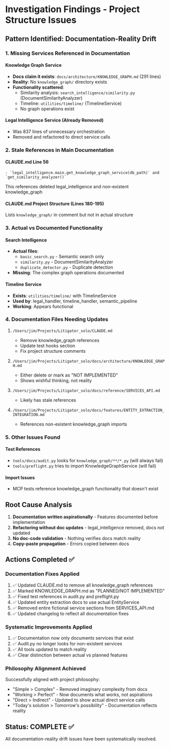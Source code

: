 # Investigation Findings - Project Structure Issues

## Pattern Identified: Documentation-Reality Drift

### 1. Missing Services Referenced in Documentation

#### Knowledge Graph Service
- **Docs claim it exists**: `docs/architecture/KNOWLEDGE_GRAPH.md` (291 lines)
- **Reality**: No `knowledge_graph/` directory exists
- **Functionality scattered**:
  - Similarity analysis: `search_intelligence/similarity.py` (DocumentSimilarityAnalyzer)
  - Timeline: `utilities/timeline/` (TimelineService)
  - No graph operations exist

#### Legal Intelligence Service (Already Removed)
- Was 837 lines of unnecessary orchestration
- Removed and refactored to direct service calls

### 2. Stale References in Main Documentation

#### CLAUDE.md Line 56
```
- `legal_intelligence.main.get_knowledge_graph_service(db_path)` and `get_similarity_analyzer()`
```
This references deleted legal_intelligence and non-existent knowledge_graph

#### CLAUDE.md Project Structure (Lines 180-195)
Lists `knowledge_graph/` in comment but not in actual structure

### 3. Actual vs Documented Functionality

#### Search Intelligence
- **Actual files**: 
  - `basic_search.py` - Semantic search only
  - `similarity.py` - DocumentSimilarityAnalyzer
  - `duplicate_detector.py` - Duplicate detection
- **Missing**: The complex graph operations documented

#### Timeline Service
- **Exists**: `utilities/timeline/` with TimelineService
- **Used by**: legal_handler, timeline_handler, semantic_pipeline
- **Working**: Appears functional

### 4. Documentation Files Needing Updates

1. `/Users/jim/Projects/Litigator_solo/CLAUDE.md`
   - Remove knowledge_graph references
   - Update test hooks section
   - Fix project structure comments

2. `/Users/jim/Projects/Litigator_solo/docs/architecture/KNOWLEDGE_GRAPH.md`
   - Either delete or mark as "NOT IMPLEMENTED"
   - Shows wishful thinking, not reality

3. `/Users/jim/Projects/Litigator_solo/docs/reference/SERVICES_API.md`
   - Likely has stale references

4. `/Users/jim/Projects/Litigator_solo/docs/features/ENTITY_EXTRACTION_INTEGRATION.md`
   - References non-existent knowledge_graph imports

### 5. Other Issues Found

#### Test References
- `tools/docs/audit.py` looks for `knowledge_graph/**/*.py` (will always fail)
- `tools/preflight.py` tries to import KnowledgeGraphService (will fail)

#### Import Issues
- MCP tests reference knowledge_graph functionality that doesn't exist

## Root Cause Analysis

1. **Documentation written aspirationally** - Features documented before implementation
2. **Refactoring without doc updates** - legal_intelligence removed, docs not updated
3. **No doc-code validation** - Nothing verifies docs match reality
4. **Copy-paste propagation** - Errors copied between docs

## Actions Completed ✅

### Documentation Fixes Applied
1. ✅ Updated CLAUDE.md to remove all knowledge_graph references
2. ✅ Marked KNOWLEDGE_GRAPH.md as "PLANNED/NOT IMPLEMENTED"  
3. ✅ Fixed test references in audit.py and preflight.py
4. ✅ Updated entity extraction docs to use actual EntityService
5. ✅ Removed entire fictional service sections from SERVICES_API.md
6. ✅ Updated changelog to reflect all documentation fixes

### Systematic Improvements Applied
1. ✅ Documentation now only documents services that exist
2. ✅ Audit.py no longer looks for non-existent services
3. ✅ All tools updated to match reality
4. ✅ Clear distinction between actual vs planned features

### Philosophy Alignment Achieved
Successfully aligned with project philosophy:
- "Simple > Complex" - Removed imaginary complexity from docs
- "Working > Perfect" - Now documents what works, not aspirations
- "Direct > Indirect" - Updated to show actual direct service calls
- "Today's solution > Tomorrow's possibility" - Documentation reflects reality

## Status: COMPLETE ✅
All documentation-reality drift issues have been systematically resolved.